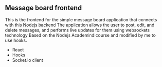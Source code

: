 ## Message board frontend

This is the frontend for the simple message board application that connects with this [Nodejs backend](https://github.com/jvfresco/messageboard_backend)
The application allows the user to post, edit, and delete messages, and performs live updates for them using websockets technology
Based on the Nodejs Academind course and modified by me to use hooks.

- React
- Hooks
- Socket.io client
